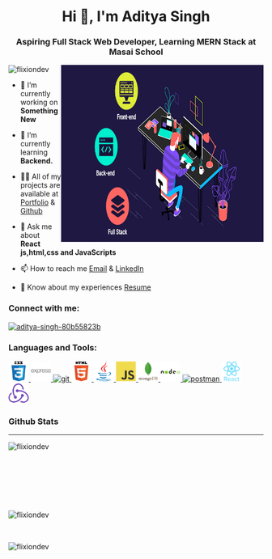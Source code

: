 <h1 align="center">Hi 👋, I'm Aditya Singh</h1>
<h3 align="center">Aspiring Full Stack Web Developer, Learning MERN Stack at Masai School</h3>
<img align="right" alt="GIF" src="/image.gif" width="400px" height="350px"/>

<p align="left"> <img src="https://komarev.com/ghpvc/?username=flixiondev&label=Profile%20views&color=0e75b6&style=flat" alt="flixiondev" /> </p>

- 🔭 I’m currently working on **Something New**

- 🌱 I’m currently learning **Backend.**

- 👨‍💻 All of my projects are available at [Portfolio](https://aditya-singh-portfolio.netlify.app/) & [Github](https://github.com/FlixionDev)

- 💬 Ask me about **React js,html,css and JavaScripts**

- 📫 How to reach me [Email](mailto:adityasingh200141@gmail.com) & [LinkedIn](https://www.linkedin.com/in/aditya-singh-80b55823b/)

- 📄 Know about my experiences [Resume](https://drive.google.com/file/d/1OU30GDPklL3b1R2NtHGHtWP7W95FILEn/view?usp=sharing)

<h3 align="left">Connect with me:</h3>
<p align="left">
<a href="https://linkedin.com/in/aditya-singh-80b55823b" target="blank"><img align="center" src="https://raw.githubusercontent.com/rahuldkjain/github-profile-readme-generator/master/src/images/icons/Social/linked-in-alt.svg" alt="aditya-singh-80b55823b" height="30" width="40" /></a>
</p>

<h3 align="left">Languages and Tools:</h3>
<p align="left"> <a href="https://www.w3schools.com/css/" target="_blank" rel="noreferrer"> <img src="https://raw.githubusercontent.com/devicons/devicon/master/icons/css3/css3-original-wordmark.svg" alt="css3" width="40" height="40"/> </a> <a href="https://expressjs.com" target="_blank" rel="noreferrer"> <img src="https://raw.githubusercontent.com/devicons/devicon/master/icons/express/express-original-wordmark.svg" alt="express" width="40" height="40"/> </a> <a href="https://git-scm.com/" target="_blank" rel="noreferrer"> <img src="https://www.vectorlogo.zone/logos/git-scm/git-scm-icon.svg" alt="git" width="40" height="40"/> </a> <a href="https://www.w3.org/html/" target="_blank" rel="noreferrer"> <img src="https://raw.githubusercontent.com/devicons/devicon/master/icons/html5/html5-original-wordmark.svg" alt="html5" width="40" height="40"/> </a> <a href="https://www.java.com" target="_blank" rel="noreferrer"> <img src="https://raw.githubusercontent.com/devicons/devicon/master/icons/java/java-original.svg" alt="java" width="40" height="40"/> </a> <a href="https://developer.mozilla.org/en-US/docs/Web/JavaScript" target="_blank" rel="noreferrer"> <img src="https://raw.githubusercontent.com/devicons/devicon/master/icons/javascript/javascript-original.svg" alt="javascript" width="40" height="40"/> </a> <a href="https://www.mongodb.com/" target="_blank" rel="noreferrer"> <img src="https://raw.githubusercontent.com/devicons/devicon/master/icons/mongodb/mongodb-original-wordmark.svg" alt="mongodb" width="40" height="40"/> </a> <a href="https://nodejs.org" target="_blank" rel="noreferrer"> <img src="https://raw.githubusercontent.com/devicons/devicon/master/icons/nodejs/nodejs-original-wordmark.svg" alt="nodejs" width="40" height="40"/> </a> <a href="https://postman.com" target="_blank" rel="noreferrer"> <img src="https://www.vectorlogo.zone/logos/getpostman/getpostman-icon.svg" alt="postman" width="40" height="40"/> </a> <a href="https://reactjs.org/" target="_blank" rel="noreferrer"> <img src="https://raw.githubusercontent.com/devicons/devicon/master/icons/react/react-original-wordmark.svg" alt="react" width="40" height="40"/> </a> <a href="https://redux.js.org" target="_blank" rel="noreferrer"> <img src="https://raw.githubusercontent.com/devicons/devicon/master/icons/redux/redux-original.svg" alt="redux" width="40" height="40"/> </a> </p>

<h3 align="left">Github Stats</h3>
  <hr/>
<p><img align="left" src="https://github-readme-stats.vercel.app/api/top-langs?username=flixiondev&show_icons=true&locale=en&layout=compact" alt="flixiondev" /></p>
<br/>
<br/>
<br/>
<br/>
<br/>
<br/>
<br/>

<p><img align="center" src="https://github-readme-stats.vercel.app/api?username=flixiondev&show_icons=true&locale=en" alt="flixiondev" /></p>
  <br/>

<p><img align="center" src="https://github-readme-streak-stats.herokuapp.com/?user=flixiondev&" alt="flixiondev" /></p>
